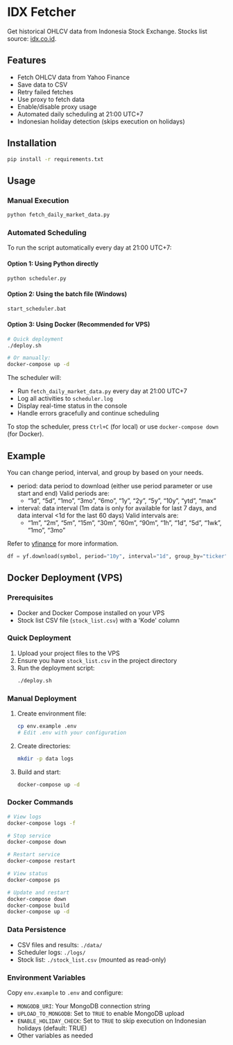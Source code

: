 # IDX Fetcher

Get historical OHLCV data from Indonesia Stock Exchange.
Stocks list source: [idx.co.id](https://www.idx.co.id/id/data-pasar/data-saham/daftar-saham).

## Features

- Fetch OHLCV data from Yahoo Finance
- Save data to CSV
- Retry failed fetches
- Use proxy to fetch data
- Enable/disable proxy usage
- Automated daily scheduling at 21:00 UTC+7
- Indonesian holiday detection (skips execution on holidays)

## Installation

```bash
pip install -r requirements.txt
```

## Usage

### Manual Execution

```bash
python fetch_daily_market_data.py
```

### Automated Scheduling

To run the script automatically every day at 21:00 UTC+7:

#### Option 1: Using Python directly
```bash
python scheduler.py
```

#### Option 2: Using the batch file (Windows)
```bash
start_scheduler.bat
```

#### Option 3: Using Docker (Recommended for VPS)
```bash
# Quick deployment
./deploy.sh

# Or manually:
docker-compose up -d
```

The scheduler will:
- Run `fetch_daily_market_data.py` every day at 21:00 UTC+7
- Log all activities to `scheduler.log`
- Display real-time status in the console
- Handle errors gracefully and continue scheduling

To stop the scheduler, press `Ctrl+C` (for local) or use `docker-compose down` (for Docker).

## Example

You can change period, interval, and group by based on your needs.

- period: data period to download (either use period parameter or use start and end) Valid periods are:
  - “1d”, “5d”, “1mo”, “3mo”, “6mo”, “1y”, “2y”, “5y”, “10y”, “ytd”, “max”
- interval: data interval (1m data is only for available for last 7 days, and data interval <1d for the last 60 days) Valid intervals are:
  - “1m”, “2m”, “5m”, “15m”, “30m”, “60m”, “90m”, “1h”, “1d”, “5d”, “1wk”, “1mo”, “3mo”

Refer to [yfinance](https://pypi.org/project/yfinance/) for more information.

```python
df = yf.download(symbol, period="10y", interval="1d", group_by="ticker", proxy=proxy)
```

## Docker Deployment (VPS)

### Prerequisites
- Docker and Docker Compose installed on your VPS
- Stock list CSV file (`stock_list.csv`) with a 'Kode' column

### Quick Deployment
1. Upload your project files to the VPS
2. Ensure you have `stock_list.csv` in the project directory
3. Run the deployment script:
   ```bash
   ./deploy.sh
   ```

### Manual Deployment
1. Create environment file:
   ```bash
   cp env.example .env
   # Edit .env with your configuration
   ```

2. Create directories:
   ```bash
   mkdir -p data logs
   ```

3. Build and start:
   ```bash
   docker-compose up -d
   ```

### Docker Commands
```bash
# View logs
docker-compose logs -f

# Stop service
docker-compose down

# Restart service
docker-compose restart

# View status
docker-compose ps

# Update and restart
docker-compose down
docker-compose build
docker-compose up -d
```

### Data Persistence
- CSV files and results: `./data/`
- Scheduler logs: `./logs/`
- Stock list: `./stock_list.csv` (mounted as read-only)

### Environment Variables
Copy `env.example` to `.env` and configure:
- `MONGODB_URI`: Your MongoDB connection string
- `UPLOAD_TO_MONGODB`: Set to `TRUE` to enable MongoDB upload
- `ENABLE_HOLIDAY_CHECK`: Set to `TRUE` to skip execution on Indonesian holidays (default: TRUE)
- Other variables as needed
